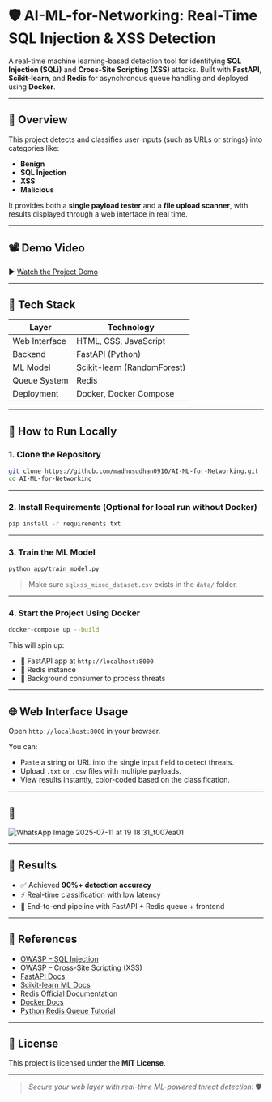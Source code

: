 # 🛡️ AI-ML-for-Networking: Real-Time SQL Injection & XSS Detection

A real-time machine learning-based detection tool for identifying **SQL Injection (SQLi)** and **Cross-Site Scripting (XSS)** attacks. Built with **FastAPI**, **Scikit-learn**, and **Redis** for asynchronous queue handling and deployed using **Docker**.

---

## 🎯 Overview

This project detects and classifies user inputs (such as URLs or strings) into categories like:

- **Benign**
- **SQL Injection**
- **XSS**
- **Malicious**

It provides both a **single payload tester** and a **file upload scanner**, with results displayed through a web interface in real time.

---

## 📽️ Demo Video

▶️ [Watch the Project Demo](https://drive.google.com/file/d/1_PKCcp-cYHY9LdThUTf281R591DWXcXA/view?usp=sharing)

---

## 🧰 Tech Stack

| Layer          | Technology                   |
|----------------|-------------------------------|
| Web Interface  | HTML, CSS, JavaScript         |
| Backend        | FastAPI (Python)              |
| ML Model       | Scikit-learn (RandomForest)   |
| Queue System   | Redis                         |
| Deployment     | Docker, Docker Compose        |

---

## 🚀 How to Run Locally

### 1. Clone the Repository

```bash
git clone https://github.com/madhusudhan0910/AI-ML-for-Networking.git
cd AI-ML-for-Networking
```

---

### 2. Install Requirements (Optional for local run without Docker)

```bash
pip install -r requirements.txt
```

---

### 3. Train the ML Model

```bash
python app/train_model.py
```

> Make sure `sqlxss_mixed_dataset.csv` exists in the `data/` folder.

---

### 4. Start the Project Using Docker

```bash
docker-compose up --build
```

This will spin up:

- 🚀 FastAPI app at `http://localhost:8000`  
- 🧠 Redis instance  
- 🔁 Background consumer to process threats  

---

## 🌐 Web Interface Usage

Open `http://localhost:8000` in your browser.

You can:

- Paste a string or URL into the single input field to detect threats.
- Upload `.txt` or `.csv` files with multiple payloads.
- View results instantly, color-coded based on the classification.

---

## 📸 

![WhatsApp Image 2025-07-11 at 19 18 31_f007ea01](https://github.com/user-attachments/assets/aa7c8df5-c7ac-45b1-9ec6-5805c8451494)


---

## 🧪 Results

- ✅ Achieved **90%+ detection accuracy**
- ⚡ Real-time classification with low latency
- 🔄 End-to-end pipeline with FastAPI + Redis queue + frontend

---
## 🔗 References

- [OWASP – SQL Injection](https://owasp.org/www-community/attacks/SQL_Injection)  
- [OWASP – Cross-Site Scripting (XSS)](https://owasp.org/www-community/attacks/xss/)  
- [FastAPI Docs](https://fastapi.tiangolo.com/)  
- [Scikit-learn ML Docs](https://scikit-learn.org/stable/)  
- [Redis Official Documentation](https://redis.io/docs/)  
- [Docker Docs](https://docs.docker.com/)  
- [Python Redis Queue Tutorial](https://realpython.com/python-redis/)  

---
## 📜 License

This project is licensed under the **MIT License**.


---

> _Secure your web layer with real-time ML-powered threat detection!_ 🛡️
